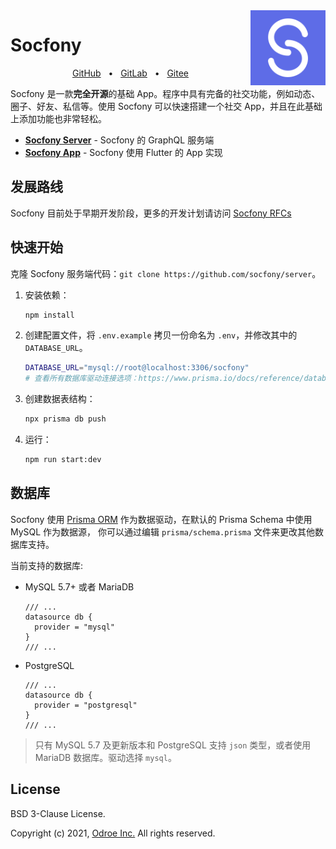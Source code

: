 <a href="https://odroe.com">
    <img align="right" width="120px" src="graphs/socfony.png" alt="Socfony Logo">
</a>

# Socfony

<div align="center">
    <a href="https://github.com/odroe/socfony">GitHub</a>
    <span>&nbsp;&nbsp;•&nbsp;&nbsp;</span>
    <a href="https://gitlab.com/odroe/socfony">GitLab</a>
    <span>&nbsp;&nbsp;•&nbsp;&nbsp;</span>
    <a href="https://gitee.com/odroe/socfony">Gitee</a>
</div>

Socfony 是一款**完全开源**的基础 App。程序中具有完备的社交功能，例如动态、圈子、好友、私信等。使用 Socfony 可以快速搭建一个社交 App，并且在此基础上添加功能也非常轻松。

- [**Socfony Server**](https://github.com/socfony/server) - Socfony 的 GraphQL 服务端
- [**Socfony App**](https://github.com/socfony/app) - Socfony 使用 Flutter 的 App 实现

## 发展路线

Socfony 目前处于早期开发阶段，更多的开发计划请访问 [Socfony RFCs](https://github.com/socfony/rfcs)

## 快速开始

克隆 Socfony 服务端代码：`git clone https://github.com/socfony/server`。

1. 安装依赖：
   ```bash
   npm install
   ```
2. 创建配置文件，将 `.env.example` 拷贝一份命名为 `.env`，并修改其中的 `DATABASE_URL`。
   ```bash
   DATABASE_URL="mysql://root@localhost:3306/socfony"
   # 查看所有数据库驱动连接选项：https://www.prisma.io/docs/reference/database-reference/connection-urls
   ```
3. 创建数据表结构：
   ```bash
   npx prisma db push
   ```
4. 运行：
   ```bash
   npm run start:dev
   ```

## 数据库

Socfony 使用 [Prisma ORM](https://prisma.io) 作为数据驱动，在默认的 Prisma Schema 中使用 MySQL 作为数据源，
你可以通过编辑 `prisma/schema.prisma` 文件来更改其他数据库支持。

当前支持的数据库:

- MySQL 5.7+ 或者 MariaDB
  ```prisma
  /// ...
  datasource db {
    provider = "mysql"
  }
  /// ...
  ```
- PostgreSQL
  ```prisma
  /// ...
  datasource db {
    provider = "postgresql"
  }
  /// ...
  ```

> 只有 MySQL 5.7 及更新版本和 PostgreSQL 支持 `json` 类型，或者使用 MariaDB 数据库。驱动选择 `mysql`。

## License

BSD 3-Clause License.

Copyright (c) 2021, [Odroe Inc.](https://odroe.com) All rights reserved.
